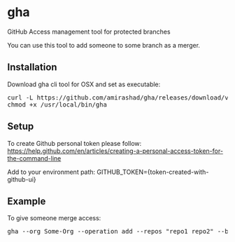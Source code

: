 # gha
GitHub Access management tool for protected branches

You can use this tool to add someone to some branch as a merger.

## Installation
Download gha cli tool for OSX and set as executable: 
<pre>curl -L https://github.com/amirashad/gha/releases/download/v0.0.3/gha_darwin_amd64 -o /usr/local/bin/gha
chmod +x /usr/local/bin/gha</pre>

## Setup
To create Github personal token please follow: https://help.github.com/en/articles/creating-a-personal-access-token-for-the-command-line

Add to your environment path: GITHUB_TOKEN={token-created-with-github-ui}

## Example
To give someone merge access: 
<pre>gha --org Some-Org --operation add --repos "repo1 repo2" --branches "develop master" --users "someuser1 someuser2"</pre>
